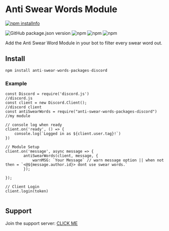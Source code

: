 # Anti Swear Words Module

 <a href="https://nodei.co/npm/anti-swear-words-packages-discord/"><img src="https://nodei.co/npm/anti-swear-words-packages-discord.png?downloads=true&stars=true" alt="npm installnfo" /></a>

<img alt="GitHub package.json version" src="https://img.shields.io/github/package-json/v/ookamicodes/anti-swear-words-packages"> <img alt="npm" src="https://img.shields.io/npm/v/anti-swear-words-packages-discord"> <img alt="npm" src="https://img.shields.io/npm/dw/anti-swear-words-packages-discord"> <img alt="npm" src="https://img.shields.io/npm/dt/anti-swear-words-packages-discord">


Add the Anti Swear Word Module in your bot to filter every swear word out.

## Install

```js
npm install anti-swear-words-packages-discord
```

### Example
```
const Discord = require('discord.js')                               //discord.js
const client = new Discord.Client();                                //discord client
const antiSwearWords = require("anti-swear-words-packages-discord") //my module

// console log when ready
client.on('ready', () => {
    console.log(`Logged in as ${client.user.tag}!`)                  
})

// Module Setup
client.on('message', async message => {
        antiSwearWords(client, message, {
            warnMSG: `Your Message` // warn message option || when not then = `<@${message.author.id}> dont use swear words.`
        });
                             
});

// Client Login
client.login(token)                                               


```

## Support

Join the support server: [CLICK ME](https://discord.gg/BfXR36R8Gq)